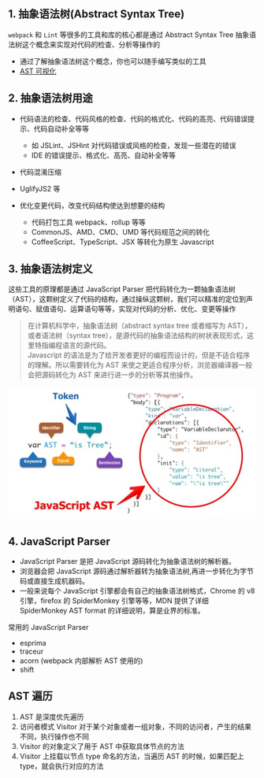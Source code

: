 ## 1. 抽象语法树(Abstract Syntax Tree)

`webpack` 和 `Lint` 等很多的工具和库的核心都是通过 Abstract Syntax Tree 抽象语法树这个概念来实现对代码的检查、分析等操作的

- 通过了解抽象语法树这个概念，你也可以随手编写类似的工具
- [AST 可视化](https://astexplorer.net/)

## 2. 抽象语法树用途

- 代码语法的检查、代码风格的检查、代码的格式化、代码的高亮、代码错误提示、代码自动补全等等
  - 如 JSLint、JSHint 对代码错误或风格的检查，发现一些潜在的错误
  - IDE 的错误提示、格式化、高亮、自动补全等等
- 代码混淆压缩

- UglifyJS2 等

- 优化变更代码，改变代码结构使达到想要的结构
  - 代码打包工具 webpack、rollup 等等
  - CommonJS、AMD、CMD、UMD 等代码规范之间的转化
  - CoffeeScript、TypeScript、JSX 等转化为原生 Javascript

## 3. 抽象语法树定义

这些工具的原理都是通过 JavaScript Parser 把代码转化为一颗抽象语法树（AST），这颗树定义了代码的结构，通过操纵这颗树，我们可以精准的定位到声明语句、赋值语句、运算语句等等，实现对代码的分析、优化、变更等操作

> 在计算机科学中，抽象语法树（abstract syntax tree 或者缩写为 AST），或者语法树（syntax tree），是源代码的抽象语法结构的树状表现形式，这里特指编程语言的源代码。  
> Javascript 的语法是为了给开发者更好的编程而设计的，但是不适合程序的理解。所以需要转化为 AST 来使之更适合程序分析，浏览器编译器一般会把源码转化为 AST 来进行进一步的分析等其他操作。

![ast1](/img/AST/ast1.jpg)

## 4. JavaScript Parser

- JavaScript Parser 是把 JavaScript 源码转化为抽象语法树的解析器。
- 浏览器会把 JavaScript 源码通过解析器转为抽象语法树,再进一步转化为字节码或直接生成机器码。
- 一般来说每个 JavaScript 引擎都会有自己的抽象语法树格式，Chrome 的 v8 引擎，firefox 的 SpiderMonkey 引擎等等，MDN 提供了详细 SpiderMonkey AST format 的详细说明，算是业界的标准。

常用的 JavaScript Parser

- esprima
- traceur
- acorn (webpack 内部解析 AST 使用的)
- shift

## AST 遍历

1. AST 是深度优先遍历
2. 访问者模式 Visitor 对于某个对象或者一组对象，不同的访问者，产生的结果不同，执行操作也不同
3. Visitor 的对象定义了用于 AST 中获取具体节点的方法
4. Visitor 上挂载以节点 type 命名的方法，当遍历 AST 的时候，如果匹配上 type，就会执行对应的方法
